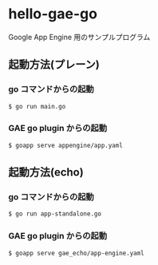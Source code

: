 # hello-gae-go
Google App Engine 用のサンプルプログラム

## 起動方法(プレーン)
### go コマンドからの起動
```sh
$ go run main.go
```
### GAE go plugin からの起動 
```sh
$ goapp serve appengine/app.yaml
```

## 起動方法(echo)
### go コマンドからの起動
```sh
$ go run app-standalone.go
```
### GAE go plugin からの起動
```sh
$ goapp serve gae_echo/app-engine.yaml
```


